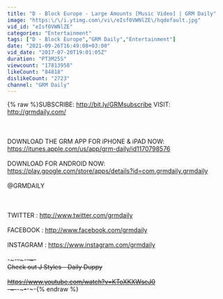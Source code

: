 ```yaml
---
title: "D - Block Europe - Large Amounts [Music Video] | GRM Daily"
image: "https:\/\/i.ytimg.com\/vi\/eIsf0VWNlZE\/hqdefault.jpg"
vid_id: "eIsf0VWNlZE"
categories: "Entertainment"
tags: ["D - Block Europe","GRM Daily","Entertainment"]
date: "2021-09-26T16:49:08+03:00"
vid_date: "2017-07-20T19:01:05Z"
duration: "PT3M25S"
viewcount: "17813958"
likeCount: "84818"
dislikeCount: "2723"
channel: "GRM Daily"
---
```

{% raw %}SUBSCRIBE: <a rel="nofollow" target="blank" href="http://bit.ly/GRMsubscribe">http://bit.ly/GRMsubscribe</a>  VISIT: <a rel="nofollow" target="blank" href="http://grmdaily.com/">http://grmdaily.com/</a><br /><br /><br /><br />DOWNLOAD THE GRM APP FOR iPHONE &amp; iPAD NOW: <a rel="nofollow" target="blank" href="https://itunes.apple.com/us/app/grm-daily/id1170798576">https://itunes.apple.com/us/app/grm-daily/id1170798576</a><br /><br />DOWNLOAD FOR ANDROID NOW: <a rel="nofollow" target="blank" href="https://play.google.com/store/apps/details?id=com.grmdaily.grmdaily">https://play.google.com/store/apps/details?id=com.grmdaily.grmdaily</a><br /><br />@GRMDAILY<br /><br /><br /><br />TWITTER : <a rel="nofollow" target="blank" href="http://www.twitter.com/grmdaily">http://www.twitter.com/grmdaily</a><br /><br />FACEBOOK : <a rel="nofollow" target="blank" href="http://www.facebook.com/grmdaily">http://www.facebook.com/grmdaily</a><br /><br />INSTAGRAM : <a rel="nofollow" target="blank" href="https://www.instagram.com/grmdaily">https://www.instagram.com/grmdaily</a><br /><br />-~-~~-~~~-~~-~-<br />Check out J Styles - Daily Duppy <br /><br /><a rel="nofollow" target="blank" href="https://www.youtube.com/watch?v=KToXKXWscJ0">https://www.youtube.com/watch?v=KToXKXWscJ0</a><br />-~-~~-~~~-~~-~-{% endraw %}
